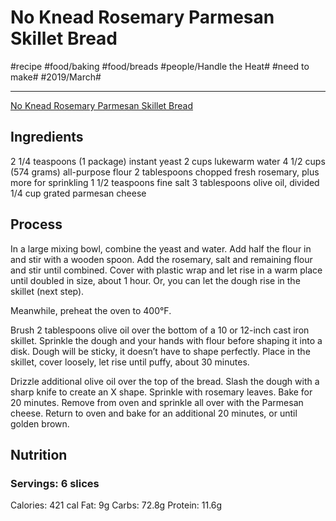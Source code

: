 # No Knead Rosemary Parmesan Skillet Bread
#recipe #food/baking #food/breads #people/Handle the Heat# #need to make# #2019/March#
- - - -
[No Knead Rosemary Parmesan Skillet Bread](https://www.handletheheat.com/no-knead-rosemary-parmesan-skillet-bread/)

## Ingredients
2 1/4 teaspoons (1 package) instant yeast
2 cups lukewarm water
4 1/2 cups (574 grams) all-purpose flour
2 tablespoons chopped fresh rosemary, plus more for sprinkling
1 1/2 teaspoons fine salt
3 tablespoons olive oil, divided
1/4 cup grated parmesan cheese

## Process
In a large mixing bowl, combine the yeast and water. Add half the flour in and stir with a wooden spoon. Add the rosemary, salt and remaining flour and stir until combined. Cover with plastic wrap and let rise in a warm place until doubled in size, about 1 hour. Or, you can let the dough rise in the skillet (next step).

Meanwhile, preheat the oven to 400°F.

Brush 2 tablespoons olive oil over the bottom of a 10 or 12-inch cast iron skillet. Sprinkle the dough and your hands with flour before shaping it into a disk. Dough will be sticky, it doesn’t have to shape perfectly. Place in the skillet, cover loosely, let rise until puffy, about 30 minutes.

Drizzle additional olive oil over the top of the bread. Slash the dough with a sharp knife to create an X shape. Sprinkle with rosemary leaves. Bake for 20 minutes. Remove from oven and sprinkle all over with the Parmesan cheese. Return to oven and bake for an additional 20 minutes, or until golden brown.

## Nutrition
### Servings: 6 slices
Calories: 421 cal
Fat: 9g
Carbs: 72.8g
Protein: 11.6g